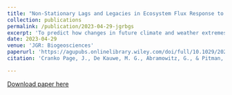 ```yaml
---
title: "Non-Stationary Lags and Legacies in Ecosystem Flux Response to Antecedent Rainfall"
collection: publications
permalink: /publication/2023-04-29-jgrbgs
excerpt: 'To predict how changes in future climate and weather extremes might impact terrestrial ecosystems, we need to understand the timescales of vegetation response to antecedent climate. Prevailing methods of exploration assume such responses to be stationary, that is constant through time. We present a novel approach that shows how the memory of plants to climate conditions change through time. We show that the carbon and water fluxes of vegetation can be significantly sensitive to antecedent rainfall and importantly that this sensitivity can vary substantially through time. Plant functional type is a key indicator of the role of memory to precipitation, while the response to antecedent rainfall is not determined by site aridity. Predicting future changes in the global carbon sink requires understanding how vegetation responds to climate across timescales. Identifying these timescales at which plants respond to climate is critically important as the climate changes, especially if extremes (e.g., heatwaves) become more frequent due to compounding effects.'
date: 2023-04-29
venue: 'JGR: Biogeosciences'
paperurl: 'https://agupubs.onlinelibrary.wiley.com/doi/full/10.1029/2022JG007144'
citation: 'Cranko Page, J., De Kauwe, M. G., Abramowitz, G., & Pitman, A. J. (2023). Non-stationary lags and legacies in ecosystem flux response to antecedent rainfall. Journal of Geophysical Research: Biogeosciences, 128, e2022JG007144. https://doi.org/10.1029/2022JG007144'

---
```


[Download paper here](https://agupubs.onlinelibrary.wiley.com/doi/epdf/10.1029/2022JG007144)
